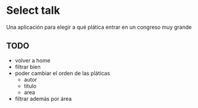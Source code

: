 # Select talk

Una aplicación para elegir a qué plática entrar en un congreso muy grande

## TODO

* volver a home
* filtrar bien
* poder cambiar el orden de las pláticas
	- autor
	- titulo
	- area
* filtrar además por área
